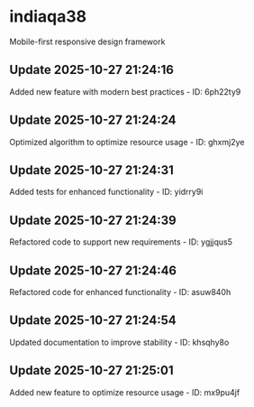 # indiaqa38
Mobile-first responsive design framework

## Update 2025-10-27 21:24:16
Added new feature with modern best practices - ID: 6ph22ty9


## Update 2025-10-27 21:24:24
Optimized algorithm to optimize resource usage - ID: ghxmj2ye


## Update 2025-10-27 21:24:31
Added tests for enhanced functionality - ID: yidrry9i


## Update 2025-10-27 21:24:39
Refactored code to support new requirements - ID: ygjjqus5


## Update 2025-10-27 21:24:46
Refactored code for enhanced functionality - ID: asuw840h


## Update 2025-10-27 21:24:54
Updated documentation to improve stability - ID: khsqhy8o


## Update 2025-10-27 21:25:01
Added new feature to optimize resource usage - ID: mx9pu4jf

